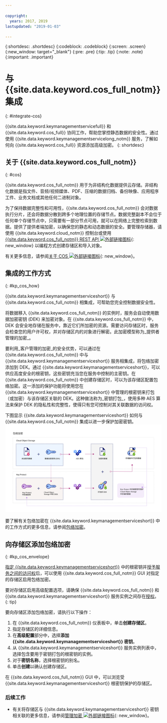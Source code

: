 ```yaml
---

copyright:
  years: 2017, 2019
lastupdated: "2019-01-03"

---
```


{:shortdesc: .shortdesc}
{:codeblock: .codeblock}
{:screen: .screen}
{:new_window: target="_blank"}
{:pre: .pre}
{:tip: .tip}
{:note: .note}
{:important: .important}

# 与 {{site.data.keyword.cos_full_notm}} 集成
{: #integrate-cos}

{{site.data.keyword.keymanagementservicefull}} 和 {{site.data.keyword.cos_full}} 协同工作，帮助您掌控静态数据的安全性。通过使用 {{site.data.keyword.keymanagementservicelong_notm}} 服务，了解如何向 {{site.data.keyword.cos_full}} 资源添加高级加密。
{: shortdesc}

## 关于 {{site.data.keyword.cos_full_notm}}
{: #cos}

{{site.data.keyword.cos_full_notm}} 用于为非结构化数据提供云存储。非结构化数据是指文件、音频/视频媒体、PDF、压缩的数据归档、备份映像、应用程序工件、业务文档或其他任何二进制对象。  

为了保持数据完整性和可用性，{{site.data.keyword.cos_full_notm}} 会对数据执行分片，还会将数据分散到跨多个地理位置的存储节点。数据完整副本不会位于任何单个存储节点中，只需要有一部分节点可用，就可以在网络上完整检索到数据。提供了提供者端加密，以确保您的静态和动态数据的安全。要管理存储器，请使用 {{site.data.keyword.cloud_notm}} 控制台或使用 [{{site.data.keyword.cos_full_notm}} REST API ![外部链接图标](../../../icons/launch-glyph.svg "外部链接图标")](/docs/services/cloud-object-storage/api-reference/about-compatibility-api.html){: new_window} 以编程方式创建存储区和导入对象。

有关更多信息，请参阅[关于 COS ![外部链接图标](../../../icons/launch-glyph.svg "外部链接图标")](/docs/services/cloud-object-storage/about-cos.html){: new_window}。

## 集成的工作方式
{: #kp_cos_how}

{{site.data.keyword.keymanagementserviceshort}} 与 {{site.data.keyword.cos_full_notm}} 相集成，可帮助您完全控制数据安全性。  

将数据移入 {{site.data.keyword.cos_full_notm}} 的实例时，服务会自动使用数据加密密钥 (DEK) 来加密对象。在 {{site.data.keyword.cos_full_notm}} 中，DEK 会安全地存储在服务中，靠近它们所加密的资源。需要访问存储区时，服务会检查您的用户许可权，并对存储区内的对象进行解密。此加密模型称为_提供者管理的加密_。

要利用_客户管理的加密_的安全优势，可以通过在 {{site.data.keyword.cos_full_notm}} 中与 {{site.data.keyword.keymanagementserviceshort}} 服务相集成，将包络加密添加到 DEK。通过 {{site.data.keyword.keymanagementserviceshort}}，可以供应高度安全的根密钥，这些密钥充当您在服务中控制的主密钥。在 {{site.data.keyword.cos_full_notm}} 中创建存储区时，可以为该存储区配置包络加密。这一添加的保护功能将使用您在 {{site.data.keyword.keymanagementserviceshort}} 中管理的根密钥来打包（或加密）与该存储区关联的 DEK。这种做法称为_密钥打包_，使用多种 AES 算法来保护 DEK 的隐私性和完整性，使得只有您可控制对其关联数据的访问权。

下图显示 {{site.data.keyword.keymanagementserviceshort}} 如何与 {{site.data.keyword.cos_full_notm}} 集成以进一步保护加密密钥。![该图显示包络加密的上下文视图。](../images/kp-cos-envelope_min.svg)

要了解有关包络加密在 {{site.data.keyword.keymanagementserviceshort}} 中的工作方式的更多信息，请参阅[包络加密](/docs/services/key-protect/concepts/envelope-encryption.html)。

## 向存储区添加包络加密
{: #kp_cos_envelope}

[指定 {{site.data.keyword.keymanagementserviceshort}}](/docs/services/key-protect/create-root-keys.html) 中的根密钥并[授予服务之间的访问权](/docs/services/key-protect/integrations/integrate-services.html#grant-access)后，可以使用 {{site.data.keyword.cos_full_notm}} GUI 对指定的存储区启用包络加密。

 要对存储区启用高级配置选项，请确保 {{site.data.keyword.cos_full_notm}} 和 {{site.data.keyword.keymanagementserviceshort}} 服务实例之间存在[授权](/docs/services/key-protect/integrations/integrate-services.html#grant-access)。
{: tip}

要向存储区添加包络加密，请执行以下操作：

1. 在 {{site.data.keyword.cos_full_notm}} 仪表板中，单击**创建存储区**。
2. 指定存储区的详细信息。
3. 在**高级配置**部分中，选择**添加 {{site.data.keyword.keymanagementserviceshort}} 密钥**。
4. 从 {{site.data.keyword.keymanagementserviceshort}} 服务实例列表中，选择包含要用于密钥打包的根密钥的实例。
5. 对于**密钥名称**，选择根密钥的别名。
6. 单击**创建**以确认创建存储区。

在 {{site.data.keyword.cos_full_notm}} GUI 中，可以浏览受 {{site.data.keyword.keymanagementserviceshort}} 根密钥保护的存储区。

### 后续工作

- 有关将存储区与 {{site.data.keyword.keymanagementserviceshort}} 密钥相关联的更多信息，请参阅[管理加密 ![外部链接图标](../../../icons/launch-glyph.svg "外部链接图标")](/docs/services/cloud-object-storage/basics/encryption.html#manage-encryption){: new_window}。 
